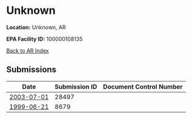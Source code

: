 # Unknown

**Location:** Unknown, AR

**EPA Facility ID:** 100000108135

[Back to AR Index](../../index.md)

## Submissions

| Date | Submission ID | Document Control Number |
|------|--------------|-------------------------|
| [2003-07-01](submissions/28497.md) | 28497 |  |
| [1999-06-21](submissions/8679.md) | 8679 |  |
